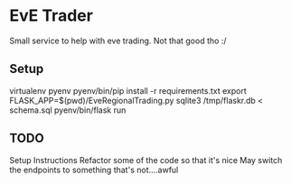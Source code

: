 EvE Trader
=========
Small service to help with eve trading. Not that good tho :/ 


Setup
-----
virtualenv pyenv
pyenv/bin/pip install -r requirements.txt
export FLASK_APP=$(pwd)/EveRegionalTrading.py
sqlite3 /tmp/flaskr.db < schema.sql
pyenv/bin/flask run


TODO
----
Setup Instructions
Refactor some of the code so that it's nice
May switch the endpoints to something that's not....awful
